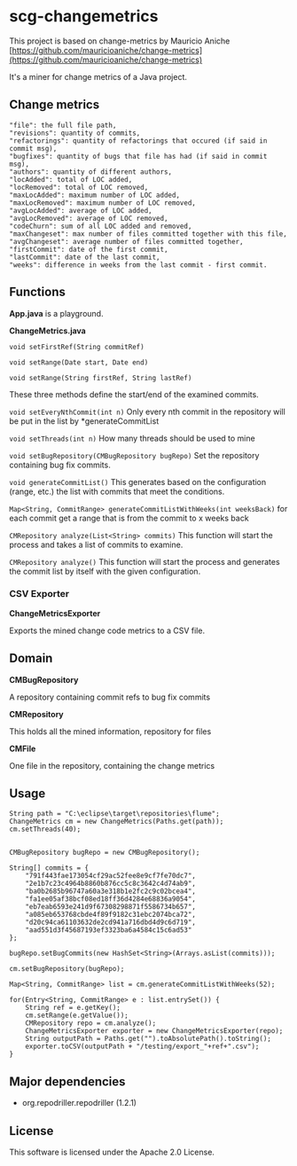 # scg-changemetrics

This project is based on change-metrics by Mauricio Aniche [https://github.com/mauricioaniche/change-metrics](https://github.com/mauricioaniche/change-metrics)

It's a miner for change metrics of a Java project.

## Change metrics

```
"file": the full file path,
"revisions": quantity of commits,
"refactorings": quantity of refactorings that occured (if said in commit msg),
"bugfixes": quantity of bugs that file has had (if said in commit msg),
"authors": quantity of different authors,
"locAdded": total of LOC added,
"locRemoved": total of LOC removed,
"maxLocAdded": maximum number of LOC added,
"maxLocRemoved": maximum number of LOC removed,
"avgLocAdded": average of LOC added,
"avgLocRemoved": average of LOC removed,
"codeChurn": sum of all LOC added and removed,
"maxChangeset": max number of files committed together with this file,
"avgChangeset": average number of files committed together,
"firstCommit": date of the first commit,
"lastCommit": date of the last commit,
"weeks": difference in weeks from the last commit - first commit.
```

## Functions

**App.java** is a playground.

**ChangeMetrics.java**

`void setFirstRef(String commitRef)`

`void setRange(Date start, Date end)`

`void setRange(String firstRef, String lastRef)`

These three methods define the start/end of the examined commits.

`void setEveryNthCommit(int n)`
Only every nth commit in the repository will be put in the list by *generateCommitList

`void setThreads(int n)`
How many threads should be used to mine

`void setBugRepository(CMBugRepository bugRepo)`
Set the repository containing bug fix commits. 

`void generateCommitList()`
This generates based on the configuration (range, etc.) the list with commits that meet the conditions.

`Map<String, CommitRange> generateCommitListWithWeeks(int weeksBack)`
for each commit get a range that is from the commit to x weeks back

`CMRepository analyze(List<String> commits)`
This function will start the process and takes a list of commits to examine.

`CMRepository analyze()`
This function will start the process and generates the commit list by itself with the given configuration.


### CSV Exporter

**ChangeMetricsExporter**

Exports the mined change code metrics to a CSV file.

## Domain

**CMBugRepository**

A repository containing commit refs to bug fix commits

**CMRepository**

This holds all the mined information, repository for files

**CMFile**

One file in the repository, containing the change metrics

## Usage

	String path = "C:\eclipse\target\repositories\flume";
	ChangeMetrics cm = new ChangeMetrics(Paths.get(path));
	cm.setThreads(40);
        
        
    CMBugRepository bugRepo = new CMBugRepository();
    
    String[] commits = {
        "791f443fae173054cf29ac52fee8e9cf7fe70dc7",
        "2e1b7c23c4964b8860b876cc5c8c3642c4d74ab9",
        "ba0b2685b96747a60a3e318b1e2fc2c9c02bcea4",
        "fa1ee05af38bcf08ed18ff36d4284e68836a9054",
        "eb7eab6593e241d9f67308298871f5586734b657",
        "a085eb653768cbde4f89f9182c31ebc2074bca72",
        "d20c94ca61103632de2cd941a716dbd4d9c6d719",
        "aad551d3f45687193ef3323ba6a4584c15c6ad53"
    };
    
    bugRepo.setBugCommits(new HashSet<String>(Arrays.asList(commits)));
    
    cm.setBugRepository(bugRepo);
    
    Map<String, CommitRange> list = cm.generateCommitListWithWeeks(52);
    
    for(Entry<String, CommitRange> e : list.entrySet()) {
    	String ref = e.getKey();
    	cm.setRange(e.getValue());
    	CMRepository repo = cm.analyze();
    	ChangeMetricsExporter exporter = new ChangeMetricsExporter(repo);
    	String outputPath = Paths.get("").toAbsolutePath().toString();
    	exporter.toCSV(outputPath + "/testing/export_"+ref+".csv");
    }

## Major dependencies

* org.repodriller.repodriller (1.2.1)

## License

This software is licensed under the Apache 2.0 License.